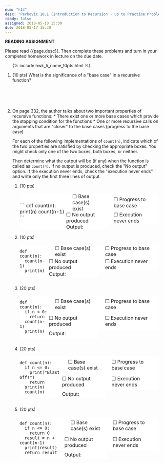 ```yaml
---
num: "h13"
desc: "Perkovic 10.1 (Introduction to Recursion - up to Practice Problem 10.3)"
ready: false
assigned: 2018-05-10 15:30
due: 2018-05-17 15:30
---
```


<b>READING ASSIGNMENT</b>

Please read {{page.desc}}.  Then complete these problems and turn in your completed homework in lecture on the due date.
<ol>

{% include hwk_li_name_10pts.html %}

<li markdown="1" style="margin-bottom:6em;"> (10 pts) What is the significance of a "base case" in a recursive function?
</li>

<li markdown="1">  On page 332, the author talks about two important properties of recursive functions:
* There exist one or more base cases which provide the stopping condition for the functions
* One or more recursive calls on arguments that are "closer" to the base cases (progress to the base case)

For each of the following implementations of `count(n)`, indicate which of the two properties are satisfied by checking the appropriate boxes.  You might check only one of the two boxes, both boxes, or neither.  

Then determine what  the output will be (if any) when the function is called as `count(4)`. If no output is produced, check the "No output" option. If the execution never ends, check the "execution never ends" and write only the first three lines of output.

<style>
table.fn_ben { border: none }
table.fn_ben * { border: none }
table.fn_ben * td { padding: 0px 20px 0px 20px; background-color: white; }
table.fn_ben * td:first-of-type { padding: 0px 0px 0px 0px; background-color: white; }
</style>

<ol>

<li style="margin-bottom:0em;"> (10 pts) <!-- recursive functions -->

<table class="fn_ben">
<tr>
<td markdown="1" rowspan="4">
```
def count(n):
  print(n)
  count(n-1)
```

</td>
<td>&#9744;&nbsp;Base case(s) exist</td>
<td>&#9744;&nbsp;Progress to base case</td>
</tr>
<tr>
<td>&#9744;&nbsp;No output produced</td>
<td>&#9744;&nbsp;Execution never ends</td>
</tr>
<tr>
<td>Output: </td>
</tr>
</table>



</li>

<div class="pagebreak"></div>



<li style="margin-bottom:2em;"> (10 pts) <!-- one of the function benefit questions -->

<table class="fn_ben" >
<tr>
<td markdown="1" rowspan="4">

```
def count(n):
  count(n-1)
  print(n)

```
</td>
<td>&#9744;&nbsp;Base case(s) exist</td>
<td>&#9744;&nbsp;Progress to base case</td>
</tr>
<tr>
<td>&#9744;&nbsp;No output produced</td>
<td>&#9744;&nbsp;Execution never ends</td>
</tr>
<tr>
<td>Output: </td>
</tr>
</table>

</li> <!-- one of the function benefit questions -->

<li style="margin-bottom:2em;"> (20 pts) <!-- one of the function benefit questions -->

<table class="fn_ben" >
<tr>
<td markdown="1" rowspan="3">

```
def count(n):
  if n < 0:
    return
  count(n-1)
  print(n)

```

</td>
<td>&#9744;&nbsp;Base case(s) exist</td>
<td>&#9744;&nbsp;Progress to base case</td>
</tr>
<tr>
<td>&#9744;&nbsp;No output produced</td>
<td>&#9744;&nbsp;Execution never ends</td>
</tr>
<tr>
<td>Output: </td>
</tr>
</table>

</li>

<li style="margin-bottom:2em;"> (20 pts) <!-- one of the function benefit questions -->

<table class="fn_ben" >
<tr>
<td markdown="1" rowspan="3">

```
def count(n):
  if n <= 0:
    print("Blast off!")
    return
  print(n)
  count(n)
```

</td>
<td>&#9744;&nbsp;Base case(s) exist</td>
<td>&#9744;&nbsp;Progress to base case</td>
</tr>
<tr>
<td>&#9744;&nbsp;No output produced</td>
<td>&#9744;&nbsp;Execution never ends</td>
</tr>
<tr>
<td>Output: </td>
</tr>
</table>

</li>

<li style="margin-bottom:2em;"> (20 pts) <!-- one of the function benefit questions -->

<table class="fn_ben">
<tr>
<td markdown="1" rowspan="3">

```
def count(n):
  if n <= 0:
    return 0
  result = n + count(n-1)
  print(result)
  return result
```

</td>
<td>&#9744;&nbsp;Base case(s) exist</td>
<td>&#9744;&nbsp;Progress to base case</td>
</tr>
<tr>
<td>&#9744;&nbsp;No output produced</td>
<td>&#9744;&nbsp;Execution never ends</td>
</tr>
<tr>
<td>Output: </td>
</tr>
</table>

</li>
</ol>
